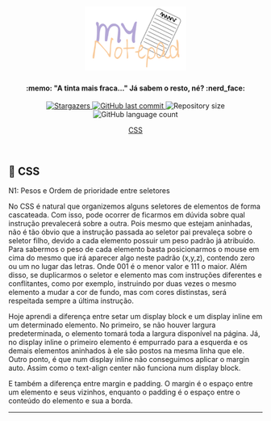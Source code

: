 <h1 align="center">
    <img alt="MyNotepadLogo" title="#MyNotepad" src="https://github.com/Raphael-GC/Skylab_JS/blob/main/.github/mynotepad.svg" width="200px" />
</h1>

<h4 align="center"> 
  :memo: "A tinta mais fraca..." Já sabem o resto, né? :nerd_face:
</h4>

<p align="center">
    <a href="https://github.com/Raphael-GC/Skylab_JS/stargazers">
        <img alt="Stargazers" src="https://img.shields.io/github/stars/Raphael-GC/Skylab_JS?style=social">
    </a>
    <a href="https://github.com/Raphael-GC/Skylab_JS/commits/master">
        <img alt="GitHub last commit" src="https://img.shields.io/github/last-commit/Raphael-GC/Skylab_JS">
    </a>
    <img alt="Repository size" src="https://img.shields.io/github/repo-size/Raphael-GC/Skylab_JS">
    <img alt="GitHub language count" src="https://img.shields.io/github/languages/count/Raphael-GC/Skylab_JS?color=%27072009">
</p>

<p align="center">
  <a href="#art-css">CSS</a>
</p>

<br>

## :art: CSS
N1: Pesos e Ordem de prioridade entre seletores

No CSS é natural que organizemos alguns seletores de elementos de forma cascateada. Com isso, pode ocorrer de ficarmos em dúvida sobre qual instrução prevalecerá sobre a outra. Pois mesmo que estejam aninhadas, não é tão óbvio que a instrução passada ao seletor pai prevaleça sobre o seletor filho, devido a cada elemento possuir um peso padrão já atribuído. Para sabermos o peso de cada elemento basta posicionarmos o mouse em cima do mesmo que irá aparecer algo neste padrão (x,y,z), contendo zero ou um no lugar das letras. Onde 001 é o menor valor e 111 o maior. Além disso, se duplicarmos o seletor e elemento mas com instruções diferentes e conflitantes, como por exemplo, instruindo por duas vezes o mesmo elemento a mudar a cor de fundo, mas com cores distinstas, será respeitada sempre a última instrução.

Hoje aprendi a diferença entre setar um display block e um display inline em um determinado elemento. No primeiro, se não houver largura predeterminada, o elemento tomará toda a largura disponível na página. Já, no display inline o primeiro elemento é empurrado para a esquerda e os demais elementos aninhados à ele são postos na mesma linha que ele. Outro ponto, é que num display inline não conseguimos aplicar o margin auto. Assim como o text-align center não funciona num display block.

E também a diferença entre margin e padding. O margin é o espaço entre um elemento e seus vizinhos, enquanto o padding é o espaço entre o conteúdo do elemento e sua a borda. 

---

